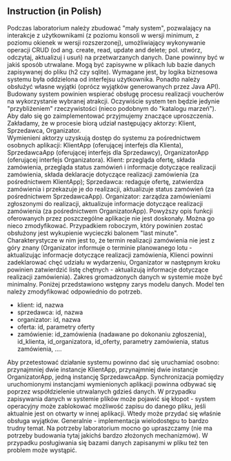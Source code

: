 ## Instruction (in Polish)
Podczas laboratorium należy zbudować "mały system", pozwalający na interakcje z użytkownikami (z poziomu konsoli w wersji minimum, z poziomu okienek w wersji rozszerzonej), umożliwiający wykonywanie operacji CRUD (od ang. create, read, update and delete; pol. utwórz, odczytaj, aktualizuj i usuń) na przetwarzanych danych. Dane powinny być w jakiś sposób utrwalane. Mogą być zapisywne w plikach lub bazie danych zapisywanej do pliku (h2 czy sqlite).
Wymagane jest, by logika biznesowa systemu była oddzielona od interfejsu użytkownika. Ponadto należy obsłużyć własne wyjątki (oprócz wyjątków generowanych przez Java API).
Budowany system powinien wspierać obsługę procesu realizacji voucherów na wykorzystanie wybranej atrakcji. Oczywiście system ten będzie jedynie "przybliżeniem" rzeczywistości (nieco podobnym do "katalogu marzeń"). Aby dało się go zaimplementować przyjmujemy znaczące uproszczenia.
Zakładamy, że w procesie biorą udział następujący aktorzy: Klient, Sprzedawca, Organizator. <br />Wymienieni aktorzy uzyskują dostęp do systemu za pośrednictwem osobnych aplikacji: KlientApp (oferującej interfejs dla Klienta), SprzedawcaApp (oferującej interfejs dla Sprzedawcy), OrganizatorApp (oferującej interfejs Organizatora).
Klient: przegląda ofertę, składa zamówienia, przegląda status zamówień i informacje dotyczące realizacji zamówienia, składa deklaracje dotyczące realizacji zamówienia (za pośrednictwem KlientApp);
Sprzedawca: redaguje ofertę, zatwierdza zamówienia i przekazuje je do realizacji, aktualizuje status zamówień (za pośrednictwem SprzedawcaApp).
Organizator: zarządza zamówieniami zgłoszonymi do realizacji, aktualizuje informacje dotyczące realizacji zamówienia (za pośrednictwem OrganizatorApp).
Powyższy opis funkcji oferowanych przez poszczególne aplikacje nie jest doskonały. Można go nieco zmodyfikować. Przypadkiem roboczym, który powinien zostać obsłużony jest wykupienie wycieczki balonem "last minute". Charakterystycze w nim jest to, że termin realizacji zamówienia nie jest z góry znany (Organizator informuje o terminie planowanego lotu - aktualizując informacje dotyczące realizacji zamówienia, Klienci powinni zadeklarować chęć udziału w wydarzeniu, Organizator w następnym kroku powinien zatwierdzić listę chętnych - aktualizują informacje dotyczące realizacji zamówienia). Zakres gromadzonych danych w systemie może być minimalny. Poniżej przedstawiono wstępny zarys modelu danych. Model ten należy zmodyfikować odpowiednio do potrzeb.
- klient: id, nazwa
- sprzedawca: id, nazwa
- organizator: id, nazwa
- oferta: id, parametry oferty
- zamówienie: id_zamówienia (nadawane po dokonaniu zgłoszenia), id_klienta, id_organizatora, id_oferty, parametry zamówienia, status zamówienia, .... <br />

Aby przetestować działanie systemu powinno dać się uruchamiać osobno: przynajmniej dwie instancje KlientApp, przynajmniej dwie instancje OrganizatorApp, jedną instancję SprzedawcaApp.
Synchronizacja pomiędzy uruchomionymi instancjami wymienionych aplikacji powinna odbywać się poprzez współdzielenie utrwalanych gdzieś danych. W przypadku zapisywania danych w systemie plików może pojawić się kłopot - system operacyjny może zablokować możliwość zapisu do danego pliku, jeśli aktualnie jest on otwarty w innej aplikacji. Wtedy może przydać się właśnie obsługa wyjątków. Generalnie - implementacja wielodostępu to bardzo trudny temat. Na potrzeby laboratorium mocno go upraszczamy (nie ma potrzeby budowania tytaj jakichś bardzo złożonych mechanizmów). W przypadku posługiwania się bazami danych zapisanymi w pliku też ten problem może wystąpić.
